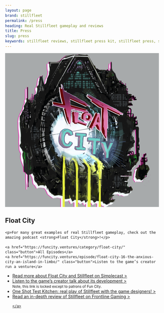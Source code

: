 ```yaml
---
layout: page
brand: stillfleet
permalink: /press
heading: Real Stillfleet gameplay and reviews
title: Press
slug: press
keywords: stillfleet reviews, stillfleet press kit, stillfleet press, stillfleet media
---
```


<section class="half-width feature" id="press-float-city">
  <img src="/assets/img/third-party/float-city.png" />

  <article>
    <h2>Float City</h2>

    <p>For many great examples of real Stillfleet gameplay, check out the amazing podcast <strong>Float City</strong>!</p>

    <a href="https://funcity.ventures/category/float-city/" class="button">All Episodes</a>
    <a href="https://funcity.ventures/episode/float-city-16-the-anxious-city-an-island-in-limbo/" class="button">Listen to the game’s creator run a venture</a>
  </article>
</section>

<ul class="button-list">
  <li>
    <a href="https://blog.simplecast.com/fun-city-float-city/" class="external simplecast">
      Read more about Float City and Stillfleet on Simplecast >
    </a>
  </li>
  <li>
    <a href="https://www.patreon.com/posts/float-chatty-15-50370849" class="external patreon">
      Listen to the game’s creator talk about its development >
    </a><br />
    <small>Note, this link is locked except to patrons of Fun City.</small>    
  </li>

  <li>
    <a href="https://anchor.fm/one-shot-test-kitchen/episodes/Episode-23-1---Stillfleet-Gameplay-e1mifud" class="external spotify">
      One Shot Test Kitchen: real play of Stillfleet with the game designers! >
    </a>
  </li>

  <li>
    <a href="https://www.frontlinegaming.org/2020/09/20/stillfleet-an-indie-ttrpg-review/" class="external">
      Read an in-depth review of Stillfleet on Frontline Gaming >
      
    </a>
  </li>
</ul>
